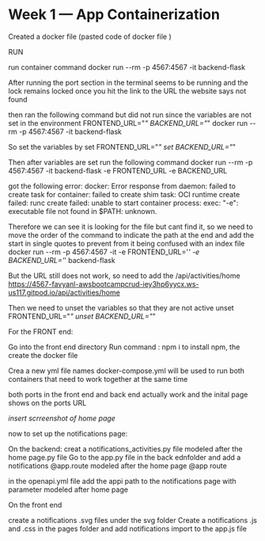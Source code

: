 # Week 1 — App Containerization

Created a docker file (pasted code of docker file )

RUN

run container command
docker run --rm -p 4567:4567 -it backend-flask

After running the port section in the terminal seems to be running and the lock remains locked 
once you hit the link to the URL the website says not found 

then ran the following command but did not run since the variables are not set in the environment 
FRONTEND_URL="*" BACKEND_URL="*" docker run --rm -p 4567:4567 -it backend-flask 

So set the variables by
set FRONTEND_URL="*"
set BACKEND_URL="*"

Then after variables are set run the following command
docker run --rm -p 4567:4567 -it backend-flask -e FRONTEND_URL -e BACKEND_URL

got the following error: docker: Error response from daemon: failed to create task for container: failed to create shim task: OCI runtime create failed: runc create failed: unable to start container process: exec: "-e": executable file not found in $PATH: unknown.

Therefore we can see it is looking for the file but cant find it, so we need to move the order of the command to indicate the path at the end 
and add the start in single quotes to prevent from it being confused with an index file 
docker run --rm -p 4567:4567 -it -e FRONTEND_URL='*' -e BACKEND_URL='*' backend-flask

But the URL still does not work, so need to add the /api/activities/home
https://4567-favyanl-awsbootcampcrud-iey3hp6yycx.ws-us117.gitpod.io/api/activities/home

Then we need to unset the variables so that they are not active 
unset FRONTEND_URL="*"
unset BACKEND_URL="*"


For the FRONT end:

Go into the front end directory 
Run command : npm i 
to install npm, the create the docker file 


Crea a new yml file names docker-compose.yml
will be used to run both containers that need to work together at the same time

both ports in the front end and back end actually work and the inital page shows on the ports URL

*insert scrreenshot of home page*


now to set up the notifications page:

On the backend: creat a notifications_activities.py file modeled after the home page.py file 
  Go to the app.py file in the back ednfolder and add a notifications @app.route modeled after the home page @app route 

  in the openapi.yml file add the appi path to the notifications page with parameter modeled after home page 

On the front end

create a notifications .svg files under the svg folder 
Create a notifications .js and .css in the pages folder and add notifications import to the app.js file
  
